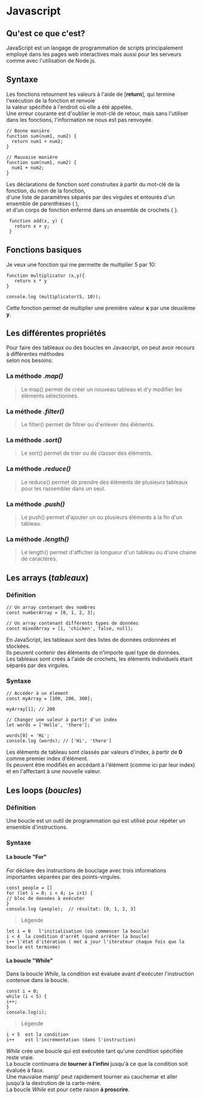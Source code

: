# Javascript

## Qu'est ce que c'est?

JavaScript est un langage de programmation de scripts principalement employé dans les pages web interactives mais aussi 
pour les serveurs comme avec l'utilisation de Node.js.

## Syntaxe

Les fonctions retournent les valeurs à l'aide de [**return**], qui termine l'exécution de la fonction et renvoie  
la valeur spécifiée à l'endroit où elle a été appelée.  
Une erreur courante est d'oublier le mot-clé de retour, mais sans l'utiliser dans les fonctions, l'information ne nous est pas renvoyée. 

    // Bonne manière
    function sum(num1, num2) {
      return num1 + num2;
    }

    // Mauvaise manière
    function sum(num1, num2) {
      num1 + num2; 
    }   
 
 
Les déclarations de fonction sont construites à partir du mot-clé de la fonction, du nom de la fonction,  
d'une liste de paramètres séparés par des virgules et entourés d'un ensemble de parenthèses ( ),  
et d'un corps de fonction enfermé dans un ensemble de crochets { }. 
 
     function add(x, y) {
       return x + y;
     }
 
       
## Fonctions basiques

Je veux une fonction qui me permette de multiplier 5 par 10:

    function multiplicator (x,y){
       return x * y
    }
   
    console.log (multiplicator(5, 10));

Cette fonction permet de multiplier une première valeur **x** par une deuxième **y**.


## Les différentes propriétés

Pour faire des tableaux ou des boucles en Javascript, on peut avoir recours à différentes méthodes  
selon nos besoins:

### La méthode *.map()*

> Le map() permet de créer un nouveau tableau et d'y modifier les éléments sélectionnés.

### La méthode *.filter()*

> Le filter() permet de filtrer ou d'enlever des éléments.

### La méthode *.sort()*

> Le sort() permet de trier ou de classer des éléments.

### La méthode *.reduce()*

> Le reduce() permet de prendre des éléments de plusieurs tableaux pour les rassembler dans un seul.

### La méthode *.push()*

> Le push() permet d'ajouter un ou plusieurs éléments à la fin d'un tableau.

### La méthode *.length()*

> Le length() permet d'afficher la longueur d'un tableau ou d'une chaine de caractères.

## Les arrays (*tableaux*)

### Définition

    // Un array contenant des nombres
    const numberArray = [0, 1, 2, 3];

    // Un array contenant différents types de données
    const mixedArray = [1, 'chicken', false, null];
    
En JavaScript, les tableaux sont des listes de données ordonnées et stockées.  
Ils peuvent contenir des éléments de n'importe quel type de données.  
Les tableaux sont créés à l'aide de crochets, les éléments individuels étant séparés par des virgules.

### Syntaxe

    // Accéder à un élément 
    const myArray = [100, 200, 300];

    myArray[1]; // 200

    // Changer une valeur à partir d'un index
    let words = ['Hello', 'there'];

    words[0] = 'Hi';
    console.log (words); // ['Hi', 'there']
    
Les éléments de tableau sont classés par valeurs d'index, à partir de **0** comme premier index d'élément.  
Ils peuvent être modifiés en accédant à l'élément (comme ici par leur index) et en l'affectant à une nouvelle valeur.  
    
## Les loops (*boucles*)

### Définition

Une boucle est un outil de programmation qui est utilisé pour répéter un ensemble d'instructions.

### Syntaxe

#### La boucle "For"

*For* déclare des instructions de bouclage avec trois informations importantes séparées par des points-virgules. 
    
    const people = []  
    for (let i = 0; i < 4; i= i+1) {  
    // bloc de données à exécuter  
    }  
    console.log (people);  // résultat: [0, 1, 2, 3]  
    
    
> Légende 
   
    let i = 0   l'initialisation (où commencer la boucle)
    i < 4  la condition d'arrêt (quand arrêter la boucle) 
    i++ l'état d'itération ( met à jour l'itérateur chaque fois que la boucle est terminée)   
              

#### La boucle "While"

Dans la boucle *While*, la condition est évaluée avant d'exécuter l'instruction contenue dans la boucle.  

    const i = 0;  
    while (i < 5) {  
    i++;  
    }  
    console.log(i);   
   
> Légende

    i < 5  est la condition
    i++    est l'incrémentation (dans l'instruction)

*While* crée une boucle qui est exécutée tant qu'une condition spécifiée reste vraie.  
La boucle continuera de **tourner à l'infini** jusqu'à ce que la condition soit évaluée à faux.  
Une mauvaise manip' peut rapidement tourner au cauchemar et aller jusqu'à la destrution de la carte-mère.  
La boucle *While* est pour cette raison **à proscrire**.    

   
    
    
        
    
    
    